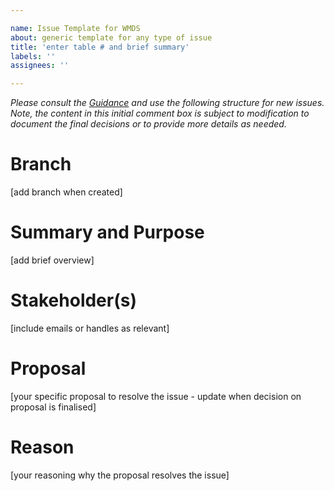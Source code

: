 ```yaml
---

name: Issue Template for WMDS  
about: generic template for any type of issue  
title: 'enter table # and brief summary'  
labels: ''  
assignees: ''

---
```


_Please consult the_ [_Guidance_](https://github.com/wmo-im/wmds/wiki/Changing-Codetables) _and use the following structure for new issues. Note, the content in this initial comment box is subject to modification to document the final decisions or to provide more details as needed._

# **Branch**

\[add branch when created\]

# **Summary and Purpose**

\[add brief overview\]

# **Stakeholder(s)**

\[include emails or handles as relevant\]

# **Proposal**

\[your specific proposal to resolve the issue - update when decision on proposal is finalised\]

# **Reason**

\[your reasoning why the proposal resolves the issue\]
